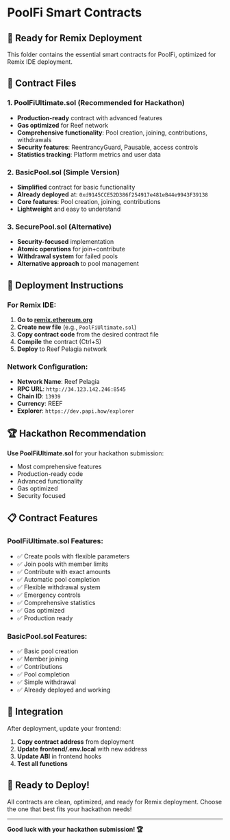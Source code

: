 # PoolFi Smart Contracts

## 🚀 Ready for Remix Deployment

This folder contains the essential smart contracts for PoolFi, optimized for Remix IDE deployment.

## 📁 Contract Files

### 1. **PoolFiUltimate.sol** (Recommended for Hackathon)
- **Production-ready** contract with advanced features
- **Gas optimized** for Reef network
- **Comprehensive functionality**: Pool creation, joining, contributions, withdrawals
- **Security features**: ReentrancyGuard, Pausable, access controls
- **Statistics tracking**: Platform metrics and user data

### 2. **BasicPool.sol** (Simple Version)
- **Simplified** contract for basic functionality
- **Already deployed** at: `0xd9145CCE52D386f254917e481eB44e9943F39138`
- **Core features**: Pool creation, joining, contributions
- **Lightweight** and easy to understand

### 3. **SecurePool.sol** (Alternative)
- **Security-focused** implementation
- **Atomic operations** for join+contribute
- **Withdrawal system** for failed pools
- **Alternative approach** to pool management

## 🎯 Deployment Instructions

### For Remix IDE:

1. **Go to [remix.ethereum.org](https://remix.ethereum.org)**
2. **Create new file** (e.g., `PoolFiUltimate.sol`)
3. **Copy contract code** from the desired contract file
4. **Compile** the contract (Ctrl+S)
5. **Deploy** to Reef Pelagia network

### Network Configuration:
- **Network Name**: Reef Pelagia
- **RPC URL**: `http://34.123.142.246:8545`
- **Chain ID**: `13939`
- **Currency**: REEF
- **Explorer**: `https://dev.papi.how/explorer`

## 🏆 Hackathon Recommendation

**Use PoolFiUltimate.sol** for your hackathon submission:
- Most comprehensive features
- Production-ready code
- Advanced functionality
- Gas optimized
- Security focused

## 📋 Contract Features

### PoolFiUltimate.sol Features:
- ✅ Create pools with flexible parameters
- ✅ Join pools with member limits
- ✅ Contribute with exact amounts
- ✅ Automatic pool completion
- ✅ Flexible withdrawal system
- ✅ Emergency controls
- ✅ Comprehensive statistics
- ✅ Gas optimized
- ✅ Production ready

### BasicPool.sol Features:
- ✅ Basic pool creation
- ✅ Member joining
- ✅ Contributions
- ✅ Pool completion
- ✅ Simple withdrawal
- ✅ Already deployed and working

## 🔧 Integration

After deployment, update your frontend:
1. **Copy contract address** from deployment
2. **Update frontend/.env.local** with new address
3. **Update ABI** in frontend hooks
4. **Test all functions**

## 🚀 Ready to Deploy!

All contracts are clean, optimized, and ready for Remix deployment. Choose the one that best fits your hackathon needs!

---

**Good luck with your hackathon submission! 🏆**
